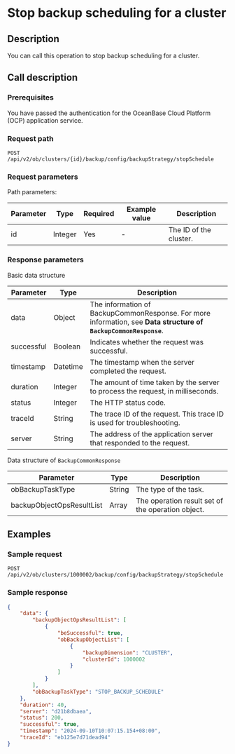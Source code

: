 # Stop backup scheduling for a cluster

## Description

You can call this operation to stop backup scheduling for a cluster.

## Call description

### Prerequisites

You have passed the authentication for the OceanBase Cloud Platform (OCP) application service.

### Request path

`POST /api/v2/ob/clusters/{id}/backup/config/backupStrategy/stopSchedule`

### Request parameters

Path parameters:

|  Parameter  |  Type  |  Required  |  Example value  |  Description  |
|--------|-------|-------|---------|--------|
|  id        |  Integer  |  Yes    |  -   | The ID of the cluster.  |

### Response parameters

Basic data structure

|  Parameter  |  Type  | Description                               |
|--------|-------|-----------------------------------|
|  data  |  Object  | The information of BackupCommonResponse. For more information, see **Data structure of `BackupCommonResponse`**. |
|   successful   |  Boolean | Indicates whether the request was successful.                          |
|   timestamp  |   Datetime   | The timestamp when the server completed the request.                     |
| duration | Integer | The amount of time taken by the server to process the request, in milliseconds.                  |
| status | Integer | The HTTP status code.            |
| traceId | String | The trace ID of the request. This trace ID is used for troubleshooting.             |
| server | String | The address of the application server that responded to the request.                    |

Data structure of `BackupCommonResponse`

|  Parameter  |  Type  |  Description  |
|--------|-------|-------|
| obBackupTaskType  | String    | The type of the task.  |
| backupObjectOpsResultList | Array   | The operation result set of the operation object.  |

## Examples

### Sample request

`POST /api/v2/ob/clusters/1000002/backup/config/backupStrategy/stopSchedule`

### Sample response

```JSON
{
    "data": {
        "backupObjectOpsResultList": [
            {
                "beSuccessful": true,
                "obBackupObjectList": [
                    {
                        "backupDimension": "CLUSTER",
                        "clusterId": 1000002
                    }
                ]
            }
        ],
        "obBackupTaskType": "STOP_BACKUP_SCHEDULE"
    },
    "duration": 40,
    "server": "d21b8dbaea",
    "status": 200,
    "successful": true,
    "timestamp": "2024-09-10T10:07:15.154+08:00",
    "traceId": "eb125e7d71dead94"
}
```
